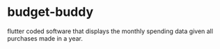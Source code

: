 # budget-buddy
flutter coded software that displays the monthly spending data given all purchases made in a year.
